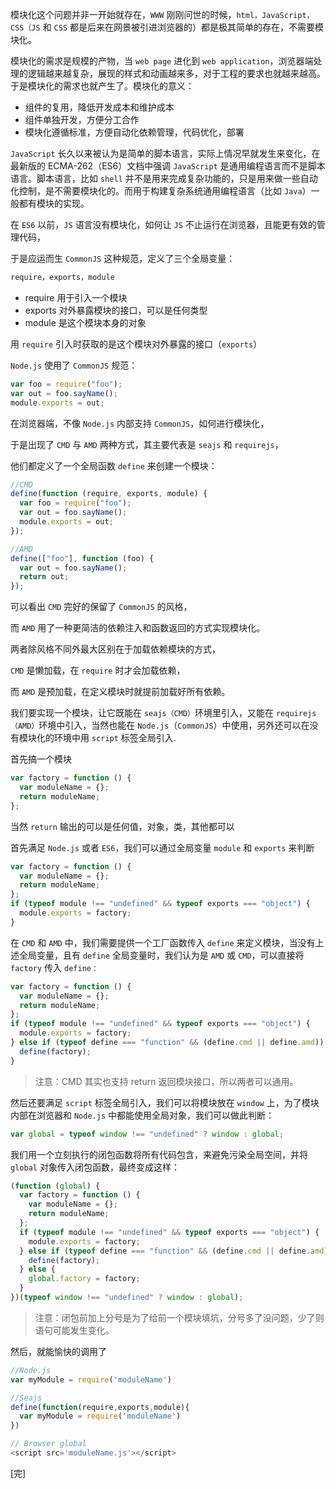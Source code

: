 模块化这个问题并非一开始就存在，`WWW` 刚刚问世的时候，`html，JavaScript，CSS（JS` 和 `CSS` 都是后来在网景被引进浏览器的）都是极其简单的存在，不需要模块化。

模块化的需求是规模的产物，当 `web page` 进化到 `web application`，浏览器端处理的逻辑越来越复杂，展现的样式和动画越来多，对于工程的要求也就越来越高。于是模块化的需求也就产生了。模块化的意义：

- 组件的复用，降低开发成本和维护成本
- 组件单独开发，方便分工合作
- 模块化遵循标准，方便自动化依赖管理，代码优化，部署

`JavaScript` 长久以来被认为是简单的脚本语言，实际上情况早就发生来变化，在最新版的 ECMA-262（ES6）文档中强调 `JavaScript` 是通用编程语言而不是脚本语言。脚本语言，比如 `shell` 并不是用来完成复杂功能的，只是用来做一些自动化控制，是不需要模块化的。而用于构建复杂系统通用编程语言（比如 `Java`）一般都有模块的实现。

在 `ES6` 以前，`JS` 语言没有模块化，如何让 `JS` 不止运行在浏览器，且能更有效的管理代码，

于是应运而生 `CommonJS` 这种规范，定义了三个全局变量：

```js
require，exports，module
```

- require 用于引入一个模块
- exports 对外暴露模块的接口，可以是任何类型
- module 是这个模块本身的对象

用 `require` 引入时获取的是这个模块对外暴露的接口（`exports`）

`Node.js` 使用了 `CommonJS` 规范：

```js
var foo = require("foo");
var out = foo.sayName();
module.exports = out;
```

在浏览器端，不像 `Node.js` 内部支持 `CommonJS`，如何进行模块化，

于是出现了 `CMD` 与 `AMD` 两种方式，其主要代表是 `seajs` 和 `requirejs`，

他们都定义了一个全局函数 `define` 来创建一个模块：

```js
//CMD
define(function (require, exports, module) {
  var foo = require("foo");
  var out = foo.sayName();
  module.exports = out;
});

//AMD
define(["foo"], function (foo) {
  var out = foo.sayName();
  return out;
});
```

可以看出 `CMD` 完好的保留了 `CommonJS` 的风格，

而 `AMD` 用了一种更简洁的依赖注入和函数返回的方式实现模块化。

两者除风格不同外最大区别在于加载依赖模块的方式，

`CMD` 是懒加载，在 `require` 时才会加载依赖，

而 `AMD` 是预加载，在定义模块时就提前加载好所有依赖。

我们要实现一个模块，让它既能在 `seajs（CMD）`环境里引入，又能在 `requirejs（AMD）`环境中引入，当然也能在 `Node.js`（`CommonJS`）中使用，另外还可以在没有模块化的环境中用 `script` 标签全局引入.

首先搞一个模块

```js
var factory = function () {
  var moduleName = {};
  return moduleName;
};
```

当然 `return` 输出的可以是任何值，对象，类，其他都可以

首先满足 `Node.js` 或者 `ES6`，我们可以通过全局变量 `module` 和 `exports` 来判断

```js
var factory = function () {
  var moduleName = {};
  return moduleName;
};
if (typeof module !== "undefined" && typeof exports === "object") {
  module.exports = factory;
}
```

在 `CMD` 和 `AMD` 中，我们需要提供一个工厂函数传入 `define` 来定义模块，当没有上述全局变量，且有 `define` 全局变量时，我们认为是 `AMD` 或 `CMD`，可以直接将 `factory` 传入 `define：`

```js
var factory = function () {
  var moduleName = {};
  return moduleName;
};
if (typeof module !== "undefined" && typeof exports === "object") {
  module.exports = factory;
} else if (typeof define === "function" && (define.cmd || define.amd)) {
  define(factory);
}
```

> 注意：CMD 其实也支持 return 返回模块接口，所以两者可以通用。

然后还要满足 `script` 标签全局引入，我们可以将模块放在 `window` 上，为了模块内部在浏览器和 `Node.js` 中都能使用全局对象，我们可以做此判断：

```js
var global = typeof window !== "undefined" ? window : global;
```

我们用一个立刻执行的闭包函数将所有代码包含，来避免污染全局空间，并将 `global` 对象传入闭包函数，最终变成这样：

```js
(function (global) {
  var factory = function () {
    var moduleName = {};
    return moduleName;
  };
  if (typeof module !== "undefined" && typeof exports === "object") {
    module.exports = factory;
  } else if (typeof define === "function" && (define.cmd || define.amd)) {
    define(factory);
  } else {
    global.factory = factory;
  }
})(typeof window !== "undefined" ? window : global);
```

> 注意：闭包前加上分号是为了给前一个模块填坑，分号多了没问题，少了则语句可能发生变化。

然后，就能愉快的调用了

```js
//Node.js
var myModule = require('moduleName')

//Seajs
define(function(require,exports,module){
  var myModule = require('moduleName')
})

// Browser global
<script src='moduleName.js'></script>
```

[完]
